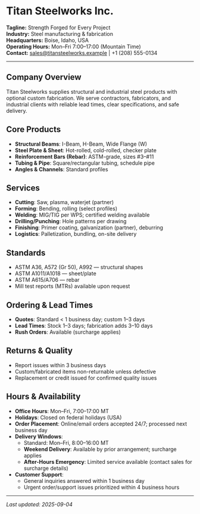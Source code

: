 # Titan Steelworks Inc.
**Tagline:** Strength Forged for Every Project  
**Industry:** Steel manufacturing & fabrication  
**Headquarters:** Boise, Idaho, USA  
**Operating Hours:** Mon–Fri 7:00–17:00 (Mountain Time)  
**Contact:** sales@titansteelworks.example | +1 (208) 555-0134  

---

## Company Overview
Titan Steelworks supplies structural and industrial steel products with optional custom fabrication. We serve contractors, fabricators, and industrial clients with reliable lead times, clear specifications, and safe delivery.

## Core Products
- **Structural Beams**: I-Beam, H-Beam, Wide Flange (W)  
- **Steel Plate & Sheet**: Hot-rolled, cold-rolled, checker plate  
- **Reinforcement Bars (Rebar)**: ASTM-grade, sizes #3–#11  
- **Tubing & Pipe**: Square/rectangular tubing, schedule pipe  
- **Angles & Channels**: Standard profiles  

## Services
- **Cutting**: Saw, plasma, waterjet (partner)  
- **Forming**: Bending, rolling (select profiles)  
- **Welding**: MIG/TIG per WPS; certified welding available  
- **Drilling/Punching**: Hole patterns per drawing  
- **Finishing**: Primer coating, galvanization (partner), deburring  
- **Logistics**: Palletization, bundling, on-site delivery  

## Standards
- ASTM A36, A572 (Gr 50), A992 — structural shapes  
- ASTM A1011/A1018 — sheet/plate  
- ASTM A615/A706 — rebar  
- Mill test reports (MTRs) available upon request  

## Ordering & Lead Times
- **Quotes**: Standard < 1 business day; custom 1–3 days  
- **Lead Times**: Stock 1–3 days; fabrication adds 3–10 days  
- **Rush Orders**: Available (surcharge applies)  

## Returns & Quality
- Report issues within 3 business days  
- Custom/fabricated items non-returnable unless defective  
- Replacement or credit issued for confirmed quality issues  

## Hours & Availability
- **Office Hours**: Mon–Fri, 7:00–17:00 MT  
- **Holidays**: Closed on federal holidays (USA)  
- **Order Placement**: Online/email orders accepted 24/7; processed next business day  
- **Delivery Windows**:  
  - Standard: Mon–Fri, 8:00–16:00 MT  
  - **Weekend Delivery**: Available by prior arrangement; surcharge applies  
  - **After-Hours Emergency**: Limited service available (contact sales for surcharge details)  
- **Customer Support**:  
  - General inquiries answered within 1 business day  
  - Urgent order/support issues prioritized within 4 business hours  

---

_Last updated: 2025-09-04_
